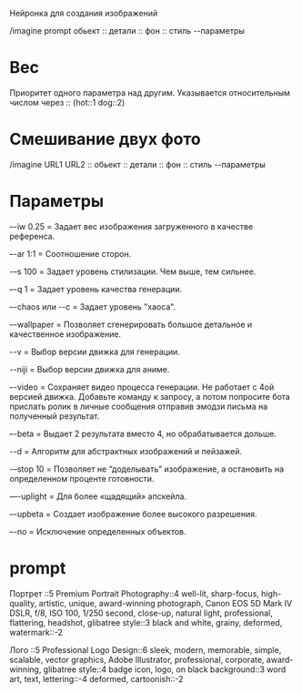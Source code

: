 Нейронка для создания изображений

/imagine prompt обьект :: детали :: фон :: стиль --параметры

# Вес
Приоритет одного параметра над другим. Указывается относительным числом через :: (hot::1 dog::2)

# Смешивание двух фото
/imagine URL1 URL2 :: обьект :: детали :: фон :: стиль --параметры

# Параметры
–-iw 0.25 = Задает вес изображения загруженного в качестве референса.

–-ar 1:1 = Cоотношение сторон.

-–s 100 = Задает уровень стилизации. Чем выше, тем сильнее.

–-q 1 = Задает уровень качества генерации.

–-chaos или --c = Задает уровень "хаоса".

–-wallpaper = Позволяет сгенерировать большое детальное и качественное изображение.

--v = Выбор версии движка для генерации.

--niji = Выбор версии движка для аниме.

–-video = Сохраняет видео процесса генерации. Не работает с 4ой версией движка. Добавьте команду к запросу, а потом попросите бота прислать ролик в личные сообщения отправив эмодзи письма на полученный результат.

–-beta = Выдает 2 результата вместо 4, но обрабатывается дольше.

--d = Алгоритм для абстрактных изображений и пейзажей.

-–stop 10 = Позволяет не “доделывать” изображение, а остановить на определенном проценте готовности.

—-uplight = Для более «щадящий» апскейла.

–-upbeta = Создает изображение более высокого разрешения.

–-no = Исключение определенных объектов.

# prompt
Портрет
::5 Premium Portrait Photography::4 well-lit, sharp-focus, high-quality, artistic, unique, award-winning photograph, Canon EOS 5D Mark IV DSLR, f/8, ISO 100, 1/250 second, close-up, natural light, professional, flattering, headshot, glibatree style::3 black and white, grainy, deformed, watermark::-2

Лого
::5 Professional Logo Design::6 sleek, modern, memorable, simple, scalable, vector graphics, Adobe Illustrator, professional, corporate, award-winning, glibatree style::4 badge icon, logo, on black background::3 word art, text, lettering::-4 deformed, cartoonish::-2